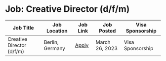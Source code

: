 # Job: Creative Director (d/f/m)

| Job Title | Job Location | Job Link | Job Posted | Visa Sponsorship |
| --- | --- | --- | --- | --- |
| Creative Director (d/f/m) | Berlin, Germany | [Apply](https://taxfix.de/en/careers/open-position/6508720002/) | March 26, 2023 | Visa Sponsorship |
